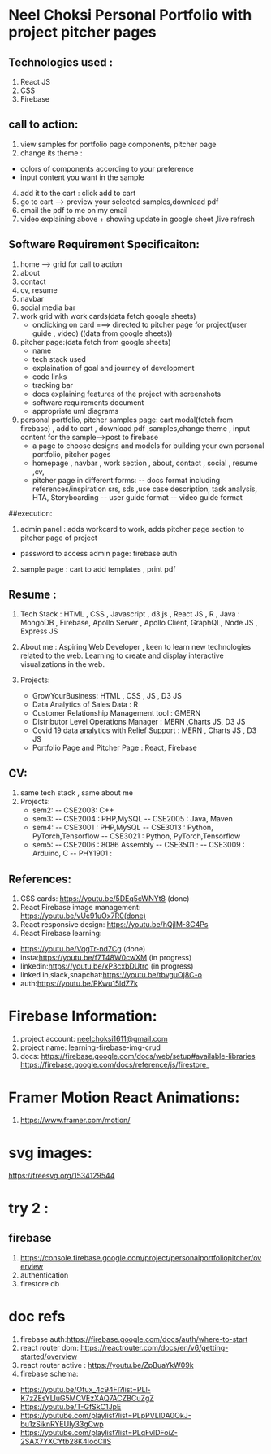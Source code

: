# Neel Choksi Personal Portfolio with project pitcher pages

## Technologies used :
1. React JS
2. CSS
3. Firebase

## call to action: 
1. view samples for portfolio page components, pitcher page
2. change its theme :
- colors of components according to your preference
- input content you want in the sample
4. add it to the cart : click add to cart
5. go to cart --> preview your selected samples,download pdf
6. email the pdf to me on my email 
7. video explaining above + showing update in google sheet ,live refresh 
## Software Requirement Specificaiton: 
1. home --> grid for call to action 
2. about
3. contact
4. cv, resume
5. navbar
6. social media bar
7. work grid with work cards(data fetch google sheets)
   - onclicking on card ===> directed to pitcher page for project(user guide , video) ((data from google sheets))
8. pitcher page:(data fetch from google sheets) 
	- name 
	- tech stack used 
	- explaination of goal and journey of development
	- code links
	- tracking bar 
	- docs explaining features of the project with screenshots
	- software requirements document 
	- appropriate uml diagrams
9. personal portfolio, pitcher samples page: cart modal(fetch from firebase) , add to cart , download pdf ,samples,change theme , input content for the sample-->post to firebase
   - a page to choose designs and models for building your own personal portfolio, pitcher pages
   - homepage , navbar , work section , about, contact , social , resume ,cv, 
   - pitcher page in different forms: 
     -- docs format including references/inspiration srs, sds ,use case description, task analysis, HTA, Storyboarding
     -- user guide format
     -- video guide format	
     
     
##execution:
1. admin panel : adds workcard to work, adds pitcher page section to pitcher page of project
  - password to access admin page: firebase auth 
2. sample page : cart to add templates , print pdf 


     
## Resume : 
1. Tech Stack : HTML , CSS , Javascript , d3.js , React JS , R , Java 
	      : MongoDB , Firebase, Apollo Server , Apollo Client, GraphQL, Node JS , Express JS
2. About me : Aspiring Web Developer , keen to learn new technologies related to the web. Learning to create and display interactive visualizations in the web.

3. Projects: 
	- GrowYourBusiness: HTML , CSS , JS , D3 JS
	- Data Analytics of Sales Data : R
	- Customer Relationship Management tool : GMERN
	- Distributor Level Operations Manager : MERN ,Charts JS, D3 JS
	- Covid 19 data analytics with Relief Support : MERN , Charts JS , D3 JS
	- Portfolio Page and Pitcher Page : React, Firebase

## CV: 
1. same tech stack , same about me
2. Projects: 
	- sem2: 
		-- CSE2003: C++
	- sem3: 
		-- CSE2004 : PHP,MySQL
		-- CSE2005 : Java, Maven
	- sem4: 
		-- CSE3001 : PHP,MySQL
		-- CSE3013 : Python, PyTorch,Tensorflow
		-- CSE3021 : Python, PyTorch,Tensorflow
	- sem5: 
		-- CSE2006 : 8086 Assembly
		-- CSE3501 : 
		-- CSE3009 : Arduino, C
		-- PHY1901 : 


## References: 
1. CSS cards:
	https://youtu.be/5DEq5cWNYt8 (done)
2. React Firebase image management: 
	https://youtu.be/vUe91uOx7R0(done)
3. React responsive design: 
	 https://youtu.be/hQjlM-8C4Ps 
4. React Firebase learning:
- https://youtu.be/VqgTr-nd7Cg (done) 
- insta:https://youtu.be/f7T48W0cwXM (in progress)
- linkedin:https://youtu.be/xP3cxbDUtrc (in progress)
- linked in,slack,snapchat:https://youtu.be/tbvguOj8C-o
- auth:https://youtu.be/PKwu15ldZ7k 
	


# Firebase Information:
1. project account: neelchoksi1611@gmail.com
2. project name: learning-firebase-img-crud
3. docs:
https://firebase.google.com/docs/web/setup#available-libraries 
https://firebase.google.com/docs/reference/js/firestore_

# Framer Motion React Animations:
1. https://www.framer.com/motion/
# svg images: 
https://freesvg.org/1534129544 




# try 2 : 

## firebase 
1. https://console.firebase.google.com/project/personalportfoliopitcher/overview 
2. authentication 
3. firestore db

# doc refs
1. firebase auth:https://firebase.google.com/docs/auth/where-to-start 
2. react router dom: https://reactrouter.com/docs/en/v6/getting-started/overview 
3. react router active : https://youtu.be/ZpBuaYkW09k 
4. firebase schema:
- https://youtu.be/Ofux_4c94FI?list=PLl-K7zZEsYLluG5MCVEzXAQ7ACZBCuZgZ
- https://youtu.be/T-GfSkC1JpE
- https://youtube.com/playlist?list=PLpPVLI0A0OkJ-bu1zSiknRYEUIy33gCwp
- https://youtube.com/playlist?list=PLqFvlDFoiZ-2SAX7YXCYtb28K4IooCIlS 





